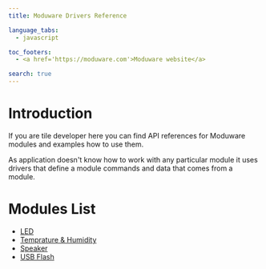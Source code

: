 ```yaml
---
title: Moduware Drivers Reference

language_tabs:
  - javascript

toc_footers:
  - <a href='https://moduware.com'>Moduware website</a>

search: true
---
```


# Introduction

If you are tile developer here you can find API references for Moduware modules and examples how to use them.

As application doesn't know how to work with any particular module it uses drivers that define a module commands and data that comes from a module.

# Modules List
- [LED](moduware.module.led.html)
- [Temprature & Humidity](nexpaq.module.hat.html)
- [Speaker](moduware.module.speaker.html)
- [USB Flash](nexpaq.module.usbflash.html)
